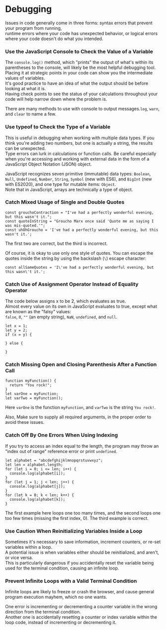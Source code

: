# Debugging
Issues in code generally come in three forms: syntax errors that prevent your program from running,  
runtime errors where your code has unexpected behavior, or logical errors where your code doesn't do what you intended.  

### Use the JavaScript Console to Check the Value of a Variable

The `console.log()` method, which "prints" the output of what's within its parentheses to the console, will likely be the most helpful debugging tool.  
Placing it at strategic points in your code can show you the intermediate values of variables.  
It's good practice to have an idea of what the output should be before looking at what it is.  
Having check points to see the status of your calculations throughout your code will help narrow down where the problem is.  
  
There are many methods to use with console to output messages.`log`, `warn`, and `clear` to name a few. 

### Use typeof to Check the Type of a Variable
This is useful in debugging when working with multiple data types. If you think you're adding two numbers, but one is actually a string, the results can be unexpected.  
Type errors can lurk in calculations or function calls. Be careful especially when you're accessing and working with external data in the form of a JavaScript Object Notation (JSON) object.  
  
JavaScript recognizes seven primitive (immutable) data types: `Boolean`, `Null`, `Undefined`, `Number`, `String`, `Symbol` (new with ES6), and `BigInt` (new with ES2020), and one type for mutable items: `Object`.  
Note that in JavaScript, arrays are technically a type of object.

### Catch Mixed Usage of Single and Double Quotes
```
const grouchoContraction = "I've had a perfectly wonderful evening, but this wasn't it.";
const quoteInString = "Groucho Marx once said 'Quote me as saying I was mis-quoted.'";
const uhOhGroucho = 'I've had a perfectly wonderful evening, but this wasn't it.';
```
The first two are correct, but the third is incorrect.  
  
Of course, it is okay to use only one style of quotes. You can escape the quotes inside the string by using the backslash (`\`) escape character:
```
const allSameQuotes = 'I\'ve had a perfectly wonderful evening, but this wasn\'t it.';
```

### Catch Use of Assignment Operator Instead of Equality Operator
The code below assigns x to be 2, which evaluates as true.  
Almost every value on its own in JavaScript evaluates to true, except what are known as the "falsy" values:  
`false`, `0`, `""` (an empty string), `NaN`, `undefined`, and `null`.
```
let x = 1;
let y = 2;
if (x = y) {

} else {

}
```

### Catch Missing Open and Closing Parenthesis After a Function Call
```
function myFunction() {
  return "You rock!";
}
let varOne = myFunction;
let varTwo = myFunction();
```
Here `varOne` is the function `myFunction`, and `varTwo` is the string `You rock!`.  
  
Also, Make sure to supply all required arguments, in the proper order to avoid these issues.
  
### Catch Off By One Errors When Using Indexing
If you try to access an index equal to the length, the program may throw an "index out of range" reference error or print `undefined`.  
```
let alphabet = "abcdefghijklmnopqrstuvwxyz";
let len = alphabet.length;
for (let i = 0; i <= len; i++) {
  console.log(alphabet[i]);
}
for (let j = 1; j < len; j++) {
  console.log(alphabet[j]);
}
for (let k = 0; k < len; k++) {
  console.log(alphabet[k]);
}
```
The first example here loops one too many times, and the second loops one too few times (missing the first index, 0). The third example is correct.

### Use Caution When Reinitializing Variables Inside a Loop
Sometimes it's necessary to save information, increment counters, or re-set variables within a loop.  
A potential issue is when variables either should be reinitialized, and aren't, or vice versa.  
This is particularly dangerous if you accidentally reset the variable being used for the terminal condition, causing an infinite loop.

### Prevent Infinite Loops with a Valid Terminal Condition
Infinite loops are likely to freeze or crash the browser, and cause general program execution mayhem, which no one wants.  
  
One error is incrementing or decrementing a counter variable in the wrong direction from the terminal condition.  
Another one is accidentally resetting a counter or index variable within the loop code, instead of incrementing or decrementing it.

